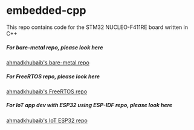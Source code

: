 # embedded-cpp
This repo contains code for the STM32 NUCLEO-F411RE board written in C++


##### For bare-metal repo, please look here

[ahmadkhubaib's bare-metal repo](https://github.com/ahmadkhubaib/bare-metal)

##### For FreeRTOS repo, please look here

[ahmadkhubaib's FreeRTOS repo](https://github.com/ahmadkhubaib/freeRTOS)

##### For IoT app dev with ESP32 using ESP-IDF repo, please look here

[ahmadkhubaib's IoT ESP32 repo](https://github.com/ahmadkhubaib/IoT-ESP32)
